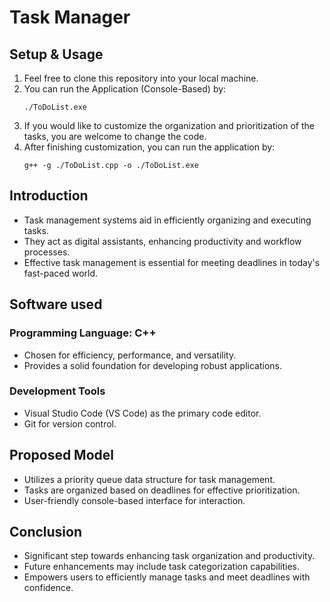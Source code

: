 # Task Manager
## Setup & Usage
1. Feel free to clone this repository into your local machine.
2. You can run the Application (Console-Based) by:
    ```
    ./ToDoList.exe 
    ```
3. If you would like to customize the organization and prioritization of the tasks, you are welcome to change the code.
4. After finishing customization, you can run the application by:
    ``` 
    g++ -g ./ToDoList.cpp -o ./ToDoList.exe

    ```
## Introduction
- Task management systems aid in efficiently organizing and executing tasks.
- They act as digital assistants, enhancing productivity and workflow processes.
- Effective task management is essential for meeting deadlines in today's fast-paced world.
## Software used
### Programming Language: C++
- Chosen for efficiency, performance, and versatility.
- Provides a solid foundation for developing robust applications.
### Development Tools
- Visual Studio Code (VS Code) as the primary code editor.
- Git for version control.
## Proposed Model
- Utilizes a priority queue data structure for task management.
- Tasks are organized based on deadlines for effective prioritization.
- User-friendly console-based interface for interaction.
## Conclusion
- Significant step towards enhancing task organization and productivity.
- Future enhancements may include task categorization capabilities.
- Empowers users to efficiently manage tasks and meet deadlines with confidence.



